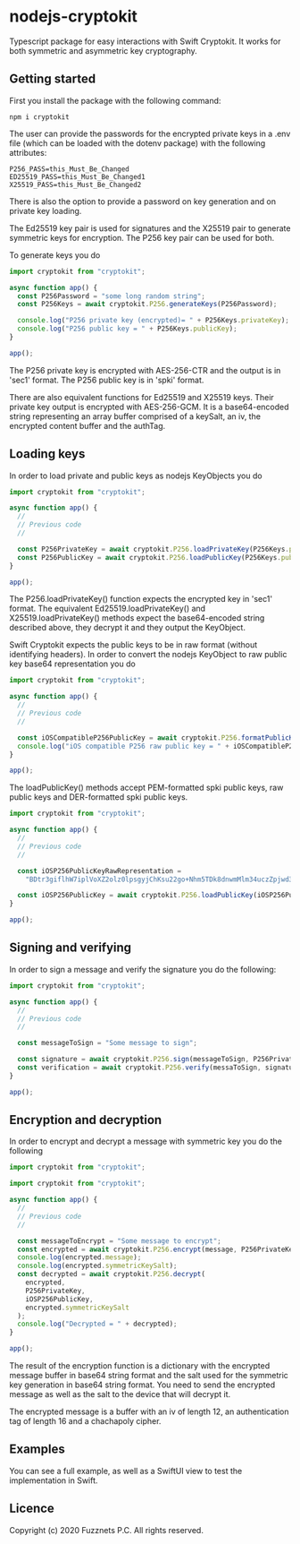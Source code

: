 # nodejs-cryptokit

Typescript package for easy interactions with Swift Cryptokit. It works for both symmetric and asymmetric key cryptography.

## Getting started

First you install the package with the following command:

```
npm i cryptokit
```

The user can provide the passwords for the encrypted private keys in a .env file (which can be loaded with the dotenv package) with the following attributes:

```
P256_PASS=this_Must_Be_Changed
ED25519_PASS=this_Must_Be_Changed1
X25519_PASS=this_Must_Be_Changed2
```

There is also the option to provide a password on key generation and on private key loading.

The Ed25519 key pair is used for signatures and the X25519 pair to generate symmetric keys for encryption. The P256 key pair can be used for both.

To generate keys you do

```typescript
import cryptokit from "cryptokit";

async function app() {
  const P256Password = "some long random string";
  const P256Keys = await cryptokit.P256.generateKeys(P256Password);

  console.log("P256 private key (encrypted)= " + P256Keys.privateKey);
  console.log("P256 public key = " + P256Keys.publicKey);
}

app();
```

The P256 private key is encrypted with AES-256-CTR and the output is in 'sec1' format.
The P256 public key is in 'spki' format.

There are also equivalent functions for Ed25519 and X25519 keys. Their private key output is encrypted
with AES-256-GCM. It is a base64-encoded string representing an array buffer comprised of a keySalt,
an iv, the encrypted content buffer and the authTag.

## Loading keys

In order to load private and public keys as nodejs KeyObjects you do

```typescript
import cryptokit from "cryptokit";

async function app() {
  //
  // Previous code
  //

  const P256PrivateKey = await cryptokit.P256.loadPrivateKey(P256Keys.privateKey, P256Password);
  const P256PublicKey = await cryptokit.P256.loadPublicKey(P256Keys.publicKey);
}

app();
```

The P256.loadPrivateKey() function expects the encrypted key in 'sec1' format. The equivalent
Ed25519.loadPrivateKey() and X25519.loadPrivateKey() methods expect the base64-encoded string described above,
they decrypt it and they output the KeyObject.

Swift Cryptokit expects the public keys to be in raw format (without identifying headers).
In order to convert the nodejs KeyObject to raw public key base64 representation you do

```typescript
import cryptokit from "cryptokit";

async function app() {
  //
  // Previous code
  //

  const iOSCompatibleP256PublicKey = await cryptokit.P256.formatPublicKeyToRaw(P256PublicKey);
  console.log("iOS compatible P256 raw public key = " + iOSCompatibleP256PublicKey);
}

app();
```

The loadPublicKey() methods accept PEM-formatted spki public keys, raw public keys
and DER-formatted spki public keys.

```typescript
import cryptokit from "cryptokit";

async function app() {
  //
  // Previous code
  //

  const iOSP256PublicKeyRawRepresentation =
    "BDtr3giflhW7iplVoXZ2olz0lpsgyjChKsu22go+Nhm5TDk8dnwmMlm34uczZpjwd3x9NXO/oQWRuhEZF+95p3k=";

  const iOSP256PublicKey = await cryptokit.P256.loadPublicKey(iOSP256PublicKeyRawRepresentation);
}

app();
```

## Signing and verifying

In order to sign a message and verify the signature you do the following:

```typescript
import cryptokit from "cryptokit";

async function app() {
  //
  // Previous code
  //

  const messageToSign = "Some message to sign";

  const signature = await cryptokit.P256.sign(messageToSign, P256PrivateKey);
  const verification = await cryptokit.P256.verify(messaToSign, signature, P256PublicKey);
}

app();
```

## Encryption and decryption

In order to encrypt and decrypt a message with symmetric key you do the following

```typescript
import cryptokit from "cryptokit";

import cryptokit from "cryptokit";

async function app() {
  //
  // Previous code
  //

  const messageToEncrypt = "Some message to encrypt";
  const encrypted = await cryptokit.P256.encrypt(message, P256PrivateKey, iOSP256PublicKey);
  console.log(encrypted.message);
  console.log(encrypted.symmetricKeySalt);
  const decrypted = await cryptokit.P256.decrypt(
    encrypted,
    P256PrivateKey,
    iOSP256PublicKey,
    encrypted.symmetricKeySalt
  );
  console.log("Decrypted = " + decrypted);
}

app();
```

The result of the encryption function is a dictionary with the encrypted message buffer in base64 string format and the salt used for the symmetric key generation in base64 string format. You need to send the encrypted message as well as the salt to the device that will decrypt it.

The encrypted message is a buffer with an iv of length 12, an authentication tag of length 16 and a chachapoly cipher.

## Examples

You can see a full example, as well as a SwiftUI view to test the implementation in Swift.

## Licence

Copyright (c) 2020 Fuzznets P.C. All rights reserved.
